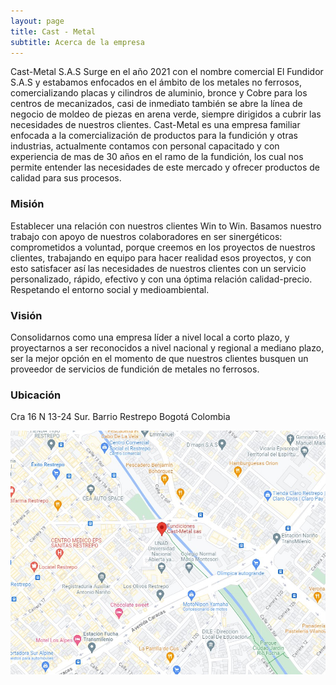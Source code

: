 ```yaml
---
layout: page
title: Cast - Metal
subtitle: Acerca de la empresa
---
```


Cast-Metal S.A.S Surge en el año 2021 con el nombre comercial El Fundidor S.A.S y estabamos enfocados en el ámbito  de los metales no ferrosos, comercializando placas y cilindros de aluminio, bronce y Cobre para los centros de mecanizados, casi de inmediato también se abre la línea de negocio de moldeo de piezas en arena verde, siempre dirigidos a cubrir las necesidades de nuestros clientes.
Cast-Metal es una empresa familiar enfocada a la comercialización de productos para la fundición y otras industrias, actualmente contamos con personal capacitado y con experiencia de mas de 30 años en el ramo de la fundición, los cual nos permite entender las necesidades de este mercado y ofrecer productos de calidad para sus procesos.



### Misión

Establecer una relación con nuestros clientes Win to Win.
Basamos nuestro trabajo con apoyo de nuestros colaboradores en ser sinergéticos: comprometidos a voluntad, porque creemos en los proyectos de nuestros clientes, trabajando en equipo para hacer realidad esos proyectos, y con esto satisfacer así las necesidades de nuestros clientes con un servicio personalizado, rápido, efectivo y con una óptima relación calidad-precio.
Respetando el entorno social y medioambiental.

### Visión 

Consolidarnos como una empresa líder a nivel local a corto plazo, y proyectarnos a ser reconocidos a nivel nacional y regional a mediano plazo, ser la mejor opción en el momento de que nuestros clientes busquen un proveedor de servicios de fundición de metales no ferrosos.

### Ubicación

Cra 16 N 13-24 Sur. Barrio Restrepo
Bogotá Colombia

<div align="center"><img src="/assets/img/Ubi.jpg" width="900" ></div> 

